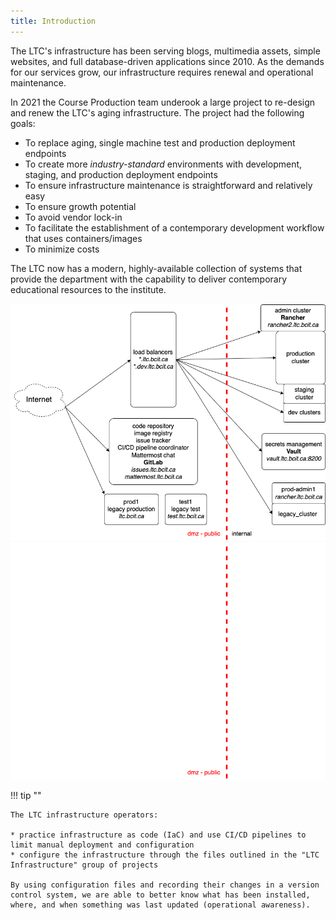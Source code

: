 ```yaml
---
title: Introduction
---
```


The LTC's infrastructure has been serving blogs, multimedia assets, simple websites, and full database-driven applications since 2010. As the demands for our services grow, our infrastructure requires renewal and operational maintenance.

In 2021 the Course Production team underook a large project to re-design and renew the LTC's aging infrastructure. The project had the following goals:

* To replace aging, single machine test and production deployment endpoints
* To create more *industry-standard* environments with development, staging, and production deployment endpoints
* To ensure infrastructure maintenance is straightforward and relatively easy
* To ensure growth potential
* To avoid vendor lock-in
* To facilitate the establishment of a contemporary development workflow that uses containers/images
* To minimize costs

The LTC now has a modern, highly-available collection of systems that provide the department with the capability to deliver contemporary educational resources to the institute.

![ltc-infrastructure](assets/ltc-infrastructure-simple.png#only-light)
![ltc-infrastructure](assets/ltc-infrastructure-simple-dark.png#only-dark)

!!! tip ""

    The LTC infrastructure operators:

    * practice infrastructure as code (IaC) and use CI/CD pipelines to limit manual deployment and configuration
    * configure the infrastructure through the files outlined in the "LTC Infrastructure" group of projects

    By using configuration files and recording their changes in a version control system, we are able to better know what has been installed, where, and when something was last updated (operational awareness).